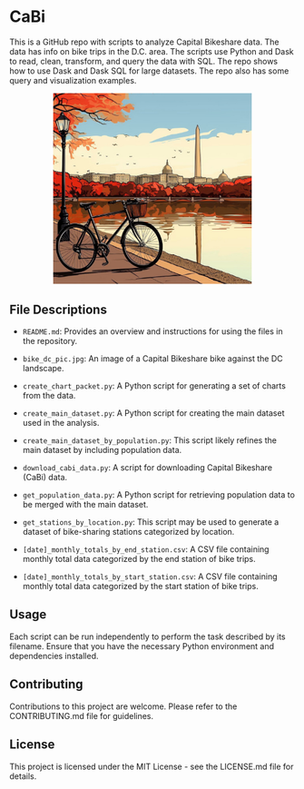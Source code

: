 # CaBi
This is a GitHub repo with scripts to analyze Capital Bikeshare data. The data has info on bike trips in the D.C. area. The scripts use Python and Dask to read, clean, transform, and query the data with SQL. The repo shows how to use Dask and Dask SQL for large datasets. The repo also has some query and visualization examples.

<p align="center">
  <img src="bike_dc_pic.jpg" width="350">
</p>

## File Descriptions

- `README.md`: Provides an overview and instructions for using the files in the repository.

- `bike_dc_pic.jpg`: An image of a Capital Bikeshare bike against the DC landscape.

- `create_chart_packet.py`: A Python script for generating a set of charts from the data.

- `create_main_dataset.py`: A Python script for creating the main dataset used in the analysis.

- `create_main_dataset_by_population.py`: This script likely refines the main dataset by including population data.

- `download_cabi_data.py`: A script for downloading Capital Bikeshare (CaBi) data.

- `get_population_data.py`: A Python script for retrieving population data to be merged with the main dataset.

- `get_stations_by_location.py`: This script may be used to generate a dataset of bike-sharing stations categorized by location.

- `[date]_monthly_totals_by_end_station.csv`: A CSV file containing monthly total data categorized by the end station of bike trips.

- `[date]_monthly_totals_by_start_station.csv`: A CSV file containing monthly total data categorized by the start station of bike trips.

## Usage

Each script can be run independently to perform the task described by its filename. Ensure that you have the necessary Python environment and dependencies installed.

## Contributing

Contributions to this project are welcome. Please refer to the CONTRIBUTING.md file for guidelines.

## License

This project is licensed under the MIT License - see the LICENSE.md file for details.
